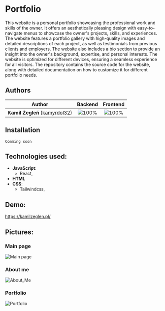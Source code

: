 # Portfolio

This website is a personal portfolio showcasing the professional work and skills of the owner. It offers an aesthetically pleasing design with easy-to-navigate menus to showcase the owner's projects, skills, and experiences. The website features a portfolio gallery with high-quality images and detailed descriptions of each project, as well as testimonials from previous clients and employers. The website also includes a bio section to provide an insight into the owner's background, expertise, and personal interests. The website is optimized for different devices, ensuring a seamless experience for all visitors. The repository contains the source code for the website, along with detailed documentation on how to customize it for different portfolio needs.


## Authors

| Author | Backend | Frontend |
| :---: | :---: | :---: |
| **Kamil Żegleń** ([kamyrdol32](https://github.com/kamyrdol32))  | ![100%](https://progress-bar.dev/100)  | ![100%](https://progress-bar.dev/100)  |

## Installation
`Comming soon`

## Technologies used:
  - **JavaScript**:
      - React,
  - **HTML**
  - **CSS**:
    - Tailwindcss,
    
## Demo:
<https://kamilzeglen.pl/>
    
## Pictures:
### Main page
![Main page](https://i.imgur.com/gXJhnN1.png)
### About me
![About_Me](https://i.imgur.com/hN09RfX.png)
### Portfolio
![Portfolio](https://i.imgur.com/PqvDS5N.png)


